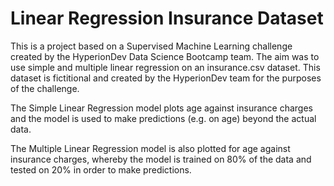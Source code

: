 # Linear Regression Insurance Dataset

This is a project based on a Supervised Machine Learning challenge created by the HyperionDev Data Science Bootcamp team. The aim was to use simple and multiple linear regression on an insurance.csv dataset. This dataset is fictitional and created by the HyperionDev team for the purposes of the challenge. 

The Simple Linear Regression model plots age against insurance charges and the model is used to make predictions (e.g. on age) beyond the actual data. 

The Multiple Linear Regression model is also plotted for age against insurance charges, whereby the model is trained on 80% of the data and tested on 20% in order to make predictions. 

